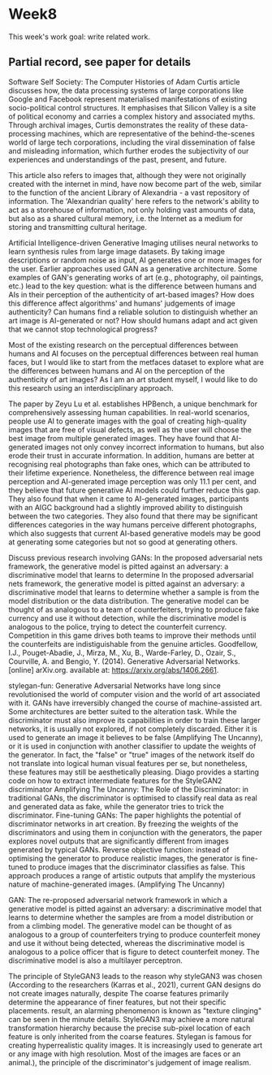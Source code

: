 # Week8
This week's work goal: write related work.

## Partial record, see paper for details
Software Self Society: The Computer Histories of Adam Curtis article discusses how, the data processing systems of large corporations like Google and Facebook represent materialised manifestations of existing socio-political control structures. It emphasises that Silicon Valley is a site of political economy and carries a complex history and associated myths. Through archival images, Curtis demonstrates the reality of these data-processing machines, which are representative of the behind-the-scenes world of large tech corporations, including the viral dissemination of false and misleading information, which further erodes the subjectivity of our experiences and understandings of the past, present, and future.

This article also refers to images that, although they were not originally created with the internet in mind, have now become part of the web, similar to the function of the ancient Library of Alexandria - a vast repository of information. The 'Alexandrian quality' here refers to the network's ability to act as a storehouse of information, not only holding vast amounts of data, but also as a shared cultural memory, i.e. the Internet as a medium for storing and transmitting cultural heritage.

Artificial Intelligence-driven Generative Imaging utilises neural networks to learn synthesis rules from large image datasets. By taking image descriptions or random noise as input, AI generates one or more images for the user. Earlier approaches used GAN as a generative architecture. Some examples of GAN's generating works of art (e.g., photography, oil paintings, etc.) lead to the key question: what is the difference between humans and AIs in their perception of the authenticity of art-based images? How does this difference affect algorithms' and humans' judgements of image authenticity? Can humans find a reliable solution to distinguish whether an art image is AI-generated or not? How should humans adapt and act given that we cannot stop technological progress?

Most of the existing research on the perceptual differences between humans and AI focuses on the perceptual differences between real human faces, but I would like to start from the metfaces dataset to explore what are the differences between humans and AI on the perception of the authenticity of art images? As I am an art student myself, I would like to do this research using an interdisciplinary approach.

The paper by Zeyu Lu et al. establishes HPBench, a unique benchmark for comprehensively assessing human capabilities. In real-world scenarios, people use AI to generate images with the goal of creating high-quality images that are free of visual defects, as well as the user will choose the best image from multiple generated images. They have found that AI-generated images not only convey incorrect information to humans, but also erode their trust in accurate information. In addition, humans are better at recognising real photographs than fake ones, which can be attributed to their lifetime experience. Nonetheless, the difference between real image perception and AI-generated image perception was only 11.1 per cent, and they believe that future generative AI models could further reduce this gap. They also found that when it came to AI-generated images, participants with an AIGC background had a slightly improved ability to distinguish between the two categories. They also found that there may be significant differences categories in the way humans perceive different photographs, which also suggests that current AI-based generative models may be good at generating some categories but not so good at generating others.

Discuss previous research involving GANs:
In the proposed adversarial nets framework, the generative model is pitted against an adversary: a discriminative model that learns to determine In the proposed adversarial nets framework, the generative model is pitted against an adversary: a discriminative model that learns to determine whether a sample is from the model distribution or the data distribution. The generative model can be thought of as analogous to a team of counterfeiters, trying to produce fake currency and use it without detection, while the discriminative model is analogous to the police, trying to detect the counterfeit currency. Competition in this game drives both teams to improve their methods until the counterfeits are indistiguishable from the genuine articles. 
Goodfellow, I.J., Pouget-Abadie, J., Mirza, M., Xu, B., Warde-Farley, D., Ozair, S., Courville, A. and Bengio, Y. (2014). Generative Adversarial Networks.[online] arXiv.org. available at: https://arxiv.org/abs/1406.2661.

stylegan-fun:
Generative Adversarial Networks have long since revolutionised the world of computer vision and the world of art associated with it.
GANs have irreversibly changed the course of machine-assisted art. Some architectures are better suited to the alteration task.
While the discriminator must also improve its capabilities in order to train these larger networks, it is usually not explored, if not completely discarded.
Either it is used to generate an image it believes to be false (Amplifying The Uncanny), or it is used in conjunction with another classifier to update the weights of the generator.
In fact, the "false" or "true" images of the network itself do not translate into logical human visual features per se, but nonetheless, these features may still be aesthetically pleasing.
Diago provides a starting code on how to extract intermediate features for the StyleGAN2 discriminator
Amplifying The Uncanny:
The Role of the Discriminator: in traditional GANs, the discriminator is optimised to classify real data as real and generated data as fake, while the generator tries to trick the discriminator.
Fine-tuning GANs: The paper highlights the potential of discriminator networks in art creation. By freezing the weights of the discriminators and using them in conjunction with the generators, the paper explores novel outputs that are significantly different from images generated by typical GANs.
Reverse objective function: instead of optimising the generator to produce realistic images, the generator is fine-tuned to produce images that the discriminator classifies as false. This approach produces a range of artistic outputs that amplify the mysterious nature of machine-generated images. (Amplifying The Uncanny)

GAN:
The re-proposed adversarial network framework in which a generative model is pitted against an adversary: a discriminative model that learns to determine whether the samples are from a model distribution or from a climbing model. The generative model can be thought of as analogous to a group of counterfeiters trying to produce counterfeit money and use it without being detected, whereas the discriminative model is analogous to a police officer that is figure to detect counterfeit money. The discriminative model is also a multilayer perceptron.

The principle of StyleGAN3 leads to the reason why styleGAN3 was chosen (According to the researchers (Karras et al., 2021), current GAN designs do not create images naturally, despite The coarse features primarily determine the appearance of finer features, but not their specific placements. result, an alarming phenomenon is known as "texture clinging" can be seen in the minute details. StyleGAN3 may achieve a more natural transformation hierarchy because the precise sub-pixel location of each feature is only inherited from the coarse features.
Stylegan is famous for creating hyperrealistic quality images. It is increasingly used to generate art or any image with high resolution. Most of the images are faces or an animal.), the principle of the discriminator's judgement of image realism. 
